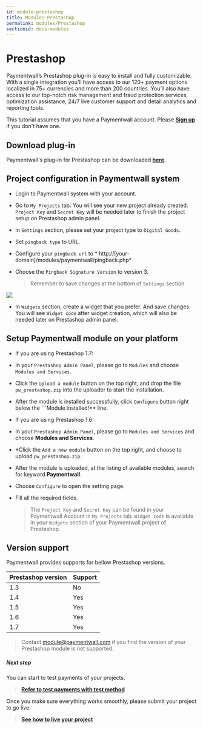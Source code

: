 ```yaml
---
id: module-prestashop
title: Modules-Prestashop
permalink: modules/Prestashop
sectionid: docs-modules
---
```


# Prestashop

Paymentwall’s Prestashop plug-in is easy to install and fully customizable. With a single integration you’ll have access to our 120+ payment options localized in 75+ currencies and more than 200 countries. You’ll also have access to our top-notch risk management and fraud protection services, optimization assistance, 24/7 live customer support and detail analytics and reporting tools.

This tutorial assumes that you have a Paymentwall account. Please **[Sign up](https://api.paymentwall.com/pwaccount/signup?source=prestashop&mode=merchant)** if you don't have one.

## Download plug-in

Paymentwall's plug-in for Prestashop can be downloaded **[here](https://github.com/paymentwall)**.

## Project configuration in Paymentwall system

* Login to Paymentwall system with your account.

* Go to ```My Projects``` tab. You will see your new project already created. ```Project Key``` and ```Secret Key``` will be needed later to finish the project setup on Prestashop admin panel.

* In ```Settings``` section, please set your project type to  ```Digital Goods```.

* Set ```pingback type``` to URL.

 * Configure your ```pingback url``` to * http://[your-domain]/modules/paymentwall/pingback.php*

* Choose the ```Pingback Signature Version``` to version 3.

  > Remember to save changes at the bottom of ```Settings``` section.

<img src="/paymentwall.github.io/textures/pic/modules/presta.png">

* In ```Widgets``` section, create a widget that you prefer. And save changes. You will see ```Widget code``` after widget creation, which will also be needed later on Prestashop admin panel.

## Setup Paymentwall module on your platform
* If you are using Prestashop 1.7:
 * In your ```Prestashop Admin Panel```, please go to  ```Modules``` and choose ```Modules and Services```.

 * Click the ```Upload a module``` button on the top right, and drop the file ```pw_prestashop.zip``` into the uploader to start the installation.

 * After the module is installed successfully, click ```Configure``` button right below the ```Module installed!** line.
 
* If you are using Prestashop 1.6:
 * In your ```Prestashop Admin Panel```, please go to  ```Modules and Services``` and choose  **Modules and Services**.

 * *Click the ```Add a new module``` button on the top right, and choose to upload ```pw_prestashop.zip```.

 * After the module is uploaded, at the listing of available modules, search for keyword **Paymentwall**.
 
  * Choose ```Configure``` to open the setting page.
 
* Fill all the required fields.

  >The ```Project Key``` and ```Secret Key``` can be found in your Paymentwall Account in ```My Projects``` tab. ```Widget code``` is available in your ```Widgets``` section of your Paymentwall project of Prestashop.


## Version support

Paymentwall provides supports for bellow Prestashop versions.

|Prestashop version|Support|
|:-------|:--------|
|1.3|No|
|1.4|Yes|
|1.5|Yes|
|1.6|Yes|
|1.7|Yes|

> Contact [module@paymentwall.com](mailto:module@paymentwall.com) if you find the version of your Prestashop module is not supported.


##### Next step

You can start to test payments of your projects.

> **[Refer to test payments with test method](/paymentwall.github.io/sandbox/test-payment)**

Once you make sure everything works smoothly, please submit your project to go live.

> **[See how to live your project](/paymentwall.github.io/go_live-home)**